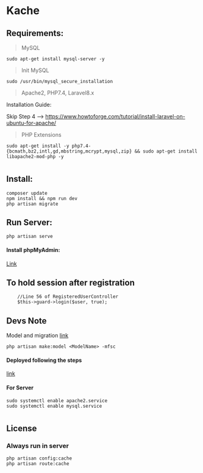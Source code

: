 # Kache
## Requirements: 

> MySQL

    sudo apt-get install mysql-server -y

> Init MySQL

    sudo /usr/bin/mysql_secure_installation


> Apache2, PHP7.4, Laravel8.x

Installation Guide:

Skip Step 4 --> https://www.howtoforge.com/tutorial/install-laravel-on-ubuntu-for-apache/

> PHP Extensions

    sudo apt-get install -y php7.4-{bcmath,bz2,intl,gd,mbstring,mcrypt,mysql,zip} && sudo apt-get install libapache2-mod-php -y

#
## Install:
```
composer update
npm install && npm run dev
php artisan migrate
```
## Run Server:
    php artisan serve


#### Install phpMyAdmin: 
[Link](https://support.hostway.com/hc/en-us/articles/115001762184-Install-and-Configure-phpMyAdmin-on-Linux)


## To hold session after registration 

```
    //Line 56 of RegisteredUserController 
    $this->guard->login($user, true);
```
## Devs Note
Model and migration [link](https://laravel.com/docs/8.x/eloquent#defining-models)
```
php artisan make:model <ModelName> -mfsc
```
#### Deployed following the steps
[link](https://www.darwinbiler.com/how-to-properly-deploy-laravel-in-shared-hosting-2019 "Delpoy in Cpanel link")

#### For Server

    sudo systemctl enable apache2.service
    sudo systemctl enable mysql.service
#
## License

### Always run in server
    php artisan config:cache
    php artisan route:cache